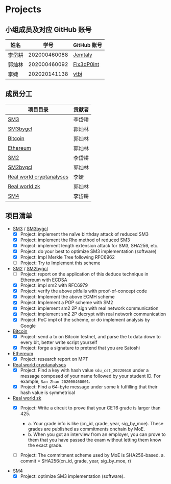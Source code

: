 # Projects

## 小组成员及对应 GitHub 账号

| 姓名 | 学号 | GitHub 账号 |
| --- | --- | --- |
| 李岱耕 | 202000460088 | [Jemtaly](https://github.com/Jemtaly) |
| 郭灿林 | 202000460092 | [Fix3dP0int](https://github.com/Fix3dP0int) |
| 李婕 | 202020141138 | [ytbi](https://github.com/ytbi) |

## 成员分工

| 项目目录 | 贡献者 |
| --- | --- |
| [SM3](SM3) | 李岱耕 |
| [SM3bygcl](SM3bygcl) | 郭灿林 |
| [Bitcoin](Bitcoin) | 郭灿林 |
| [Ethereum](Ethereum) | 郭灿林 |
| [SM2](SM2) | 李岱耕 |
| [SM2bygcl](SM2bygcl) | 郭灿林 |
| [Real world cryptanalyses](Real%20world%20cryptanalyses) | 李婕 |
| [Real world zk](Real%20world%20zk) | 郭灿林 |
| [SM4](https://github.com/Jemtaly/CryptoXX) | 李岱耕 |

## 项目清单

- [SM3](SM3) / [SM3bygcl](SM3bygcl)
    - [x] Project: implement the naïve birthday attack of reduced SM3
    - [x] Project: implement the Rho method of reduced SM3
    - [x] Project: implement length extension attack for SM3, SHA256, etc.
    - [x] Project: do your best to optimize SM3 implementation (software)
    - [x] Project: Impl Merkle Tree following RFC6962
    - [ ] Project: Try to Implement this scheme

- [SM2](SM2) / [SM2bygcl](SM2bygcl)
    - [ ] Project: report on the application of this deduce technique in Ethereum with ECDSA
    - [x] Project: impl sm2 with RFC6979
    - [x] Project: verify the above pitfalls with proof-of-concept code
    - [x] Project: Implement the above ECMH scheme
    - [x] Project: Implement a PGP scheme with SM2
    - [x] Project: implement sm2 2P sign with real network communication
    - [x] Project: implement sm2 2P decrypt with real network communication
    - [x] Project: PoC impl of the scheme, or do implement analysis by Google

- [Bitcoin](Bitcoin)
    - [x] Project: send a tx on Bitcoin testnet, and parse the tx data down to every bit, better write script yourself
    - [x] Project: forge a signature to pretend that you are Satoshi

- [Ethereum](Ethereum)
    - [x] Project: research report on MPT

- [Real world cryptanalyses](Real%20world%20cryptanalyses)
    - [x] Project: Find a key with hash value `sdu_cst_20220610` under a message composed of your name followed by your student ID. For example, `San Zhan 202000460001`.
    - [x] Project: Find a 64-byte message under some $k$ fulfilling that their hash value is symmetrical
 
- [Real world zk](Real%20world%20zk)
    - [x] Project: Write a circuit to prove that your CET6 grade is larger than 425. 
    
      * a. Your grade info is like (cn_id, grade, year, sig_by_moe). These grades are published as commitments onchain by MoE.
      * b. When you got an interview from an employer, you can prove to them that you have passed the exam without letting them know the exact grade. 
    
    - [ ] Project: The commitment scheme used by MoE is SHA256-based. a. commit = SHA256(cn_id, grade, year, sig_by_moe, r)
    
- [SM4](https://github.com/Jemtaly/CryptoXX)
    - [x] Project: optimize SM3 implementation (software). 
